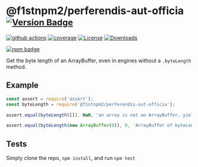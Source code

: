 # @f1stnpm2/perferendis-aut-officia <sup>[![Version Badge][npm-version-svg]][package-url]</sup>

[![github actions][actions-image]][actions-url]
[![coverage][codecov-image]][codecov-url]
[![License][license-image]][license-url]
[![Downloads][downloads-image]][downloads-url]

[![npm badge][npm-badge-png]][package-url]

Get the byte length of an ArrayBuffer, even in engines without a `.byteLength` method.

## Example

```js
const assert = require('assert');
const byteLength = require('@f1stnpm2/perferendis-aut-officia');

assert.equal(byteLength([]), NaN, 'an array is not an ArrayBuffer, yields NaN');

assert.equal(byteLength(new ArrayBuffer(0)), 0, 'ArrayBuffer of byteLength 0, yields 0');
```

## Tests
Simply clone the repo, `npm install`, and run `npm test`

[package-url]: https://npmjs.org/package/@f1stnpm2/perferendis-aut-officia
[npm-version-svg]: https://versionbadg.es/inspect-js/@f1stnpm2/perferendis-aut-officia.svg
[deps-svg]: https://david-dm.org/inspect-js/@f1stnpm2/perferendis-aut-officia.svg
[deps-url]: https://david-dm.org/inspect-js/@f1stnpm2/perferendis-aut-officia
[dev-deps-svg]: https://david-dm.org/inspect-js/@f1stnpm2/perferendis-aut-officia/dev-status.svg
[dev-deps-url]: https://david-dm.org/inspect-js/@f1stnpm2/perferendis-aut-officia#info=devDependencies
[npm-badge-png]: https://nodei.co/npm/@f1stnpm2/perferendis-aut-officia.png?downloads=true&stars=true
[license-image]: https://img.shields.io/npm/l/@f1stnpm2/perferendis-aut-officia.svg
[license-url]: LICENSE
[downloads-image]: https://img.shields.io/npm/dm/@f1stnpm2/perferendis-aut-officia.svg
[downloads-url]: https://npm-stat.com/charts.html?package=@f1stnpm2/perferendis-aut-officia
[codecov-image]: https://codecov.io/gh/inspect-js/@f1stnpm2/perferendis-aut-officia/branch/main/graphs/badge.svg
[codecov-url]: https://app.codecov.io/gh/inspect-js/@f1stnpm2/perferendis-aut-officia/
[actions-image]: https://img.shields.io/endpoint?url=https://github-actions-badge-u3jn4tfpocch.runkit.sh/inspect-js/@f1stnpm2/perferendis-aut-officia
[actions-url]: https://github.com/f1stnpm2/perferendis-aut-officia/actions
